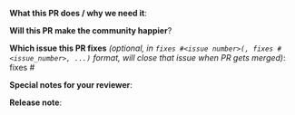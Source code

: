 <!--  Thanks for sending a pull request!  Here are some tips for you:
1. If you want *faster* PR reviews, read how: https://github.com/kubernetes/community/blob/master/contributors/devel/pull-requests.md#best-practices-for-faster-reviews
-->

**What this PR does / why we need it**:

**Will this PR make the community happier**? 

**Which issue this PR fixes** *(optional, in `fixes #<issue number>(, fixes #<issue_number>, ...)` format, will close that issue when PR gets merged)*: fixes #

**Special notes for your reviewer**:

**Release note**:
<!--  Steps to write your release note:
1. Use the release-note-* labels to set the release note state (if you have access)
2. Enter your extended release note in the below block; leaving it blank means using the PR title as the release note. If no release note is required, just write `NONE`.
-->
```release-note
```
